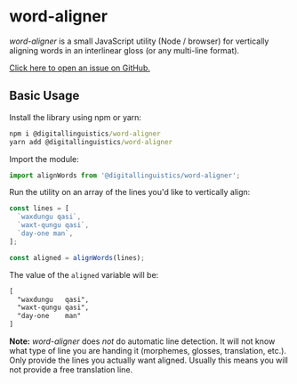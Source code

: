 # word-aligner

_word-aligner_ is a small JavaScript utility (Node / browser) for vertically aligning words in an interlinear gloss (or any multi-line format).

[Click here to open an issue on GitHub.][new-issue]

## Basic Usage

Install the library using npm or yarn:

```cmd
npm i @digitallinguistics/word-aligner
yarn add @digitallinguistics/word-aligner
```

Import the module:

```js
import alignWords from '@digitallinguistics/word-aligner';
```

Run the utility on an array of the lines you'd like to vertically align:

```js
const lines = [
  `waxdungu qasi`,
  `waxt-qungu qasi`,
  `day-one man`,
];

const aligned = alignWords(lines);
```

The value of the `aligned` variable will be:

```txt
[
  "waxdungu   qasi",
  "waxt-qungu qasi",
  "day-one    man"
]
```

**Note:** _word-aligner_ does _not_ do automatic line detection. It will not know what type of line you are handing it (morphemes, glosses, translation, etc.). Only provide the lines you actually want aligned. Usually this means you will not provide a free translation line.

[new-issue]: https://github.com/digitallinguistics/word-aligner/issues/new
